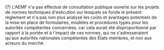 (7) L'AEMF n'a pas effectué de consultation publique ouverte sur les projets de normes techniques d'exécution sur lesquels se fonde le présent règlement et n'a pas non plus analysé les coûts et avantages potentiels de la mise en place de formulaires, modèles et procédures types pour les autorités compétentes concernées, car cela aurait été disproportionné par rapport à la portée et à l'impact de ces normes, qui ne s'adresseraient qu'aux autorités nationales compétentes des États membres, et non aux acteurs du marché.